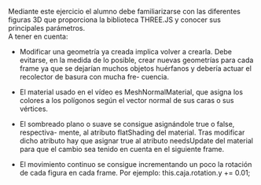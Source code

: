 Mediante este ejercicio el alumno debe familiarizarse con las diferentes figuras 3D que proporciona la biblioteca THREE.JS y conocer sus principales parámetros.  
A tener en cuenta:

- Modificar una geometría ya creada implica volver a crearla. Debe evitarse, en la
medida de lo posible, crear nuevas geometrías para cada frame ya que se dejarían
muchos objetos huérfanos y debería actuar el recolector de basura con mucha fre-
cuencia.

- El material usado en el vídeo es MeshNormalMaterial, que asigna los colores
a los polígonos según el vector normal de sus caras o sus vértices.

- El sombreado plano o suave se consigue asignándole true o false, respectiva-
mente, al atributo flatShading del material. Tras modificar dicho atributo hay
que asignar true al atributo needsUpdate del material para que el cambio sea
tenido en cuenta en el siguiente frame.

- El movimiento continuo se consigue incrementando un poco la rotación de cada
figura en cada frame. Por ejemplo: this.caja.rotation.y += 0.01;
